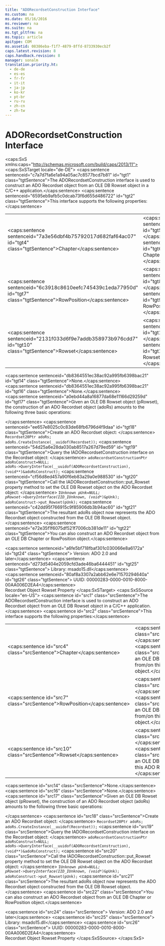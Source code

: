 ```yaml
---
title: "ADORecordsetConstruction Interface"
ms.custom: na
ms.date: 05/16/2016
ms.reviewer: na
ms.suite: na
ms.tgt_pltfrm: na
ms.topic: article
apitype: COM
ms.assetid: 08386eba-f1f7-4879-8ffd-8733930ecb2f
caps.latest.revision: 8
caps.handback.revision: 8
manager: sonalm
translation.priority.ht: 
  - de-de
  - es-es
  - fr-fr
  - it-it
  - ja-jp
  - ko-kr
  - pt-br
  - ru-ru
  - zh-cn
  - zh-tw
---
```

# ADORecordsetConstruction Interface
<?xml version="1.0" encoding="utf-8"?>
<caps:SxS xmlns:caps="http://schemas.microsoft.com/build/caps/2013/11">
  <caps:SxSTarget locale="de-DE">
    <developerReferenceWithoutSyntaxDocument xsi:schemaLocation="http://ddue.schemas.microsoft.com/authoring/2003/5 http://dduestorage.blob.core.windows.net/ddueschema/developer.xsd" xmlns="http://ddue.schemas.microsoft.com/authoring/2003/5" xmlns:xlink="http://www.w3.org/1999/xlink" xmlns:xsi="http://www.w3.org/2001/XMLSchema-instance">
      <introduction>
        <para>
          <caps:sentence sentenceid="c7a7d7fa6e1a94a05ac7c8577bcd7b81" id="tgt1" class="tgtSentence">The <legacyBold>ADORecordsetConstruction</legacyBold> interface is used to construct an ADO <legacyBold>Recordset</legacyBold> object from an OLE DB <legacyBold>Rowset</legacyBold> object in a C/C++ application.</caps:sentence>
        </para>
        <para>
          <caps:sentence sentenceid="6595eb9afb5c0dcab73f6d655d486722" id="tgt2" class="tgtSentence">This interface supports the following properties:</caps:sentence>
        </para>
      </introduction>
      <section>
        <title>
          <caps:sentence sentenceid="74693d2fc58b46bd06410f278e39aa71" id="tgt3" class="tgtSentence">Properties</caps:sentence>
        </title>
        <content>
          <table>
            <tbody>
              <tr>
                <TD>
                  <para>
                    <legacyLink xlink:href="8aa90cb0-f588-4141-9dc9-3b22918394ee">
                      <caps:sentence sentenceid="7a3e56dbf4b75792017d682faf64ac07" id="tgt4" class="tgtSentence">Chapter</caps:sentence>
                    </legacyLink>
                  </para>
                </TD>
                <TD>
                  <para>
                    <caps:sentence sentenceid="2528cae64820cb6ec8186372a5abd076" id="tgt5" class="tgtSentence">Read/Write.</caps:sentence>
                    <caps:sentence sentenceid="842350a7689c658b0a9d65b1518693e2" id="tgt6" class="tgtSentence"> Gets/sets an OLE DB <legacyBold>Chapter</legacyBold> object from/on this ADO <legacyBold>Recordset</legacyBold> object.</caps:sentence>
                  </para>
                </TD>
              </tr>
              <tr>
                <TD>
                  <para>
                    <legacyLink xlink:href="9d068fed-39bf-4842-afc3-686a2af2145d">
                      <caps:sentence sentenceid="6c3918c8610eefc745439c1eda77950d" id="tgt7" class="tgtSentence">RowPosition</caps:sentence>
                    </legacyLink>
                  </para>
                </TD>
                <TD>
                  <para>
                    <caps:sentence sentenceid="2528cae64820cb6ec8186372a5abd076" id="tgt8" class="tgtSentence">Read/Write.</caps:sentence>
                    <caps:sentence sentenceid="53c5f52a9fdcb993f635c0b791a7c38f" id="tgt9" class="tgtSentence"> Gets/sets an OLE DB <legacyBold>RowPosition</legacyBold> object from/on this ADO <legacyBold>Recordset</legacyBold> object.</caps:sentence>
                  </para>
                </TD>
              </tr>
              <tr>
                <TD>
                  <para>
                    <legacyLink xlink:href="7d359294-4ff2-47e0-8111-0c221b24d80e">
                      <caps:sentence sentenceid="2131f033d6f9e7addb358973b976cdd7" id="tgt10" class="tgtSentence">Rowset</caps:sentence>
                    </legacyLink>
                  </para>
                </TD>
                <TD>
                  <para>
                    <caps:sentence sentenceid="2528cae64820cb6ec8186372a5abd076" id="tgt11" class="tgtSentence">Read/Write.</caps:sentence>
                    <caps:sentence sentenceid="7ece6023ff5004ebae632245ab4baf10" id="tgt12" class="tgtSentence"> Gets/sets an OLE DB <legacyBold>Rowset</legacyBold> object from/on this ADO <legacyBold>Recordset</legacyBold> object.</caps:sentence>
                  </para>
                </TD>
              </tr>
            </tbody>
          </table>
        </content>
      </section>
      <section>
        <title>
          <caps:sentence sentenceid="a9ac5a6cc3cbe84f9c18323af2b9007f" id="tgt13" class="tgtSentence">Methods</caps:sentence>
        </title>
        <content>
          <para>
            <caps:sentence sentenceid="db8364551ec38ac92a995fb6398bac21" id="tgt14" class="tgtSentence">None.</caps:sentence>
          </para>
        </content>
      </section>
      <section>
        <title>
          <caps:sentence sentenceid="16908b0605f2645dfcb4c3a8d248cef3" id="tgt15" class="tgtSentence">Events</caps:sentence>
        </title>
        <content>
          <para>
            <caps:sentence sentenceid="db8364551ec38ac92a995fb6398bac21" id="tgt16" class="tgtSentence">None.</caps:sentence>
          </para>
        </content>
      </section>
      <languageReferenceRemarks>
        <content>
          <para>
            <caps:sentence sentenceid="a0ebd44a8a16877da68e11166d29259d" id="tgt17" class="tgtSentence">Given an OLE DB <legacyBold>Rowset</legacyBold> object (<codeInline>pRowset</codeInline>), the construction of an ADO <legacyBold>Recordset</legacyBold> object (<codeInline>adoRs</codeInline>) amounts to the following three basic operations:

</caps:sentence>
          </para>
          <list class="ordered">
            <listItem>
              <para>
                <caps:sentence sentenceid="ee657e8025c0c83de68fb6796d4f9daa" id="tgt18" class="tgtSentence">Create an ADO <legacyBold>Recordset</legacyBold> object:
</caps:sentence>
              </para>
              <code>Recordset20Ptr adoRs;
adoRs.CreateInstance(__uuidof(Recordset));</code>
            </listItem>
            <listItem>
              <para>
                <caps:sentence sentenceid="54d25a6e28da030ab8517a267d79ed59" id="tgt19" class="tgtSentence">Query the <legacyBold>IADORecordsetConstruction</legacyBold> interface on the <legacyBold>Recordset</legacyBold> object:
</caps:sentence>
              </para>
              <code>adoRecordsetConstructionPtr adoRsConstruct=NULL;
adoRs-&gt;QueryInterface(__uuidof(ADORecordsetConstruction),
                     (void**)&amp;adoRsConstruct);</code>
            </listItem>
            <listItem>
              <para>
                <caps:sentence sentenceid="cf56d8ed457a90f6eb83a29a0e988530" id="tgt20" class="tgtSentence">Call the <codeInline>IADORecordsetConstruction::put_Rowset</codeInline> property method to set the OLE DB <codeInline>Rowset</codeInline> object on the ADO <codeInline>Recordset</codeInline> object:
</caps:sentence>
              </para>
              <code>IUnknown *pUnk=NULL;
pRowset-&gt;QueryInterface(IID_IUnknown, (void**)&amp;pUnk);
adoRsConstruct-&gt;put_Rowset(pUnk);</code>
            </listItem>
          </list>
          <para>
            <caps:sentence sentenceid="c42dd95f766915c9f85906db3b94ac60" id="tgt21" class="tgtSentence">The resultant <codeInline>adoRs</codeInline> object now represents the ADO <legacyBold>Recordset</legacyBold> object constructed from the OLE DB <legacyBold>Rowset</legacyBold> object.</caps:sentence>
          </para>
          <para>
            <caps:sentence sentenceid="e72e35f1f6075df521f7006cb381de11" id="tgt22" class="tgtSentence">You can also construct an ADO <legacyBold>Recordset</legacyBold> object from an OLE DB <legacyBold>Chapter</legacyBold> or <legacyBold>RowPosition</legacyBold> object.</caps:sentence>
          </para>
        </content>
      </languageReferenceRemarks>
      <section>
        <title>
          <caps:sentence sentenceid="b4851e92b19af0c5c82447fc0937709d" id="tgt23" class="tgtSentence">Requirements</caps:sentence>
        </title>
        <content>
          <para>
            <caps:sentence sentenceid="a6fe5bf718fbaf301c030066e8a6172a" id="tgt24" class="tgtSentence">
              <legacyBold>Version:</legacyBold> ADO 2.0 and later</caps:sentence>
          </para>
          <para>
            <caps:sentence sentenceid="d273d5404e2059cfd3ade46ba6444451" id="tgt25" class="tgtSentence">
              <legacyBold>Library:</legacyBold> msado15.dll</caps:sentence>
          </para>
          <para>
            <caps:sentence sentenceid="80af8a3307a2abb62e6e71570294640a" id="tgt26" class="tgtSentence">
              <legacyBold>UUID:</legacyBold> 00000283-0000-0010-8000-00AA006D2EA4</caps:sentence>
          </para>
        </content>
      </section>
      <relatedTopics>
        <link xlink:href="ede1415f-c3df-4cc5-a05b-2576b2b84b60">Recordset Object</link>
        <link xlink:href="7d359294-4ff2-47e0-8111-0c221b24d80e">Rowset Property</link>
      </relatedTopics>
    </developerReferenceWithoutSyntaxDocument>
  </caps:SxSTarget>
  <caps:SxSSource locale="en-US">
    <developerReferenceWithoutSyntaxDocument xsi:schemaLocation="http://ddue.schemas.microsoft.com/authoring/2003/5 http://dduestorage.blob.core.windows.net/ddueschema/developer.xsd" xmlns="http://ddue.schemas.microsoft.com/authoring/2003/5" xmlns:xlink="http://www.w3.org/1999/xlink" xmlns:xsi="http://www.w3.org/2001/XMLSchema-instance">
      <introduction>
        <para>
          <caps:sentence id="src1" class="srcSentence">The <legacyBold>ADORecordsetConstruction</legacyBold> interface is used to construct an ADO <legacyBold>Recordset</legacyBold> object from an OLE DB <legacyBold>Rowset</legacyBold> object in a C/C++ application.</caps:sentence>
        </para>
        <para>
          <caps:sentence id="src2" class="srcSentence">This interface supports the following properties:</caps:sentence>
        </para>
      </introduction>
      <section>
        <title>
          <caps:sentence id="src3" class="srcSentence">Properties</caps:sentence>
        </title>
        <content>
          <table>
            <tbody>
              <tr>
                <TD>
                  <para>
                    <legacyLink xlink:href="8aa90cb0-f588-4141-9dc9-3b22918394ee">
                      <caps:sentence id="src4" class="srcSentence">Chapter</caps:sentence>
                    </legacyLink>
                  </para>
                </TD>
                <TD>
                  <para>
                    <caps:sentence id="src5" class="srcSentence">Read/Write.</caps:sentence>
                    <caps:sentence id="src6" class="srcSentence"> Gets/sets an OLE DB <legacyBold>Chapter</legacyBold> object from/on this ADO <legacyBold>Recordset</legacyBold> object.</caps:sentence>
                  </para>
                </TD>
              </tr>
              <tr>
                <TD>
                  <para>
                    <legacyLink xlink:href="9d068fed-39bf-4842-afc3-686a2af2145d">
                      <caps:sentence id="src7" class="srcSentence">RowPosition</caps:sentence>
                    </legacyLink>
                  </para>
                </TD>
                <TD>
                  <para>
                    <caps:sentence id="src8" class="srcSentence">Read/Write.</caps:sentence>
                    <caps:sentence id="src9" class="srcSentence"> Gets/sets an OLE DB <legacyBold>RowPosition</legacyBold> object from/on this ADO <legacyBold>Recordset</legacyBold> object.</caps:sentence>
                  </para>
                </TD>
              </tr>
              <tr>
                <TD>
                  <para>
                    <legacyLink xlink:href="7d359294-4ff2-47e0-8111-0c221b24d80e">
                      <caps:sentence id="src10" class="srcSentence">Rowset</caps:sentence>
                    </legacyLink>
                  </para>
                </TD>
                <TD>
                  <para>
                    <caps:sentence id="src11" class="srcSentence">Read/Write.</caps:sentence>
                    <caps:sentence id="src12" class="srcSentence"> Gets/sets an OLE DB <legacyBold>Rowset</legacyBold> object from/on this ADO <legacyBold>Recordset</legacyBold> object.</caps:sentence>
                  </para>
                </TD>
              </tr>
            </tbody>
          </table>
        </content>
      </section>
      <section>
        <title>
          <caps:sentence id="src13" class="srcSentence">Methods</caps:sentence>
        </title>
        <content>
          <para>
            <caps:sentence id="src14" class="srcSentence">None.</caps:sentence>
          </para>
        </content>
      </section>
      <section>
        <title>
          <caps:sentence id="src15" class="srcSentence">Events</caps:sentence>
        </title>
        <content>
          <para>
            <caps:sentence id="src16" class="srcSentence">None.</caps:sentence>
          </para>
        </content>
      </section>
      <languageReferenceRemarks>
        <content>
          <para>
            <caps:sentence id="src17" class="srcSentence">Given an OLE DB <legacyBold>Rowset</legacyBold> object (<codeInline>pRowset</codeInline>), the construction of an ADO <legacyBold>Recordset</legacyBold> object (<codeInline>adoRs</codeInline>) amounts to the following three basic operations:

</caps:sentence>
          </para>
          <list class="ordered">
            <listItem>
              <para>
                <caps:sentence id="src18" class="srcSentence">Create an ADO <legacyBold>Recordset</legacyBold> object:
</caps:sentence>
              </para>
              <code>Recordset20Ptr adoRs;
adoRs.CreateInstance(__uuidof(Recordset));</code>
            </listItem>
            <listItem>
              <para>
                <caps:sentence id="src19" class="srcSentence">Query the <legacyBold>IADORecordsetConstruction</legacyBold> interface on the <legacyBold>Recordset</legacyBold> object:
</caps:sentence>
              </para>
              <code>adoRecordsetConstructionPtr adoRsConstruct=NULL;
adoRs-&gt;QueryInterface(__uuidof(ADORecordsetConstruction),
                     (void**)&amp;adoRsConstruct);</code>
            </listItem>
            <listItem>
              <para>
                <caps:sentence id="src20" class="srcSentence">Call the <codeInline>IADORecordsetConstruction::put_Rowset</codeInline> property method to set the OLE DB <codeInline>Rowset</codeInline> object on the ADO <codeInline>Recordset</codeInline> object:
</caps:sentence>
              </para>
              <code>IUnknown *pUnk=NULL;
pRowset-&gt;QueryInterface(IID_IUnknown, (void**)&amp;pUnk);
adoRsConstruct-&gt;put_Rowset(pUnk);</code>
            </listItem>
          </list>
          <para>
            <caps:sentence id="src21" class="srcSentence">The resultant <codeInline>adoRs</codeInline> object now represents the ADO <legacyBold>Recordset</legacyBold> object constructed from the OLE DB <legacyBold>Rowset</legacyBold> object.</caps:sentence>
          </para>
          <para>
            <caps:sentence id="src22" class="srcSentence">You can also construct an ADO <legacyBold>Recordset</legacyBold> object from an OLE DB <legacyBold>Chapter</legacyBold> or <legacyBold>RowPosition</legacyBold> object.</caps:sentence>
          </para>
        </content>
      </languageReferenceRemarks>
      <section>
        <title>
          <caps:sentence id="src23" class="srcSentence">Requirements</caps:sentence>
        </title>
        <content>
          <para>
            <caps:sentence id="src24" class="srcSentence">
              <legacyBold>Version:</legacyBold> ADO 2.0 and later</caps:sentence>
          </para>
          <para>
            <caps:sentence id="src25" class="srcSentence">
              <legacyBold>Library:</legacyBold> msado15.dll</caps:sentence>
          </para>
          <para>
            <caps:sentence id="src26" class="srcSentence">
              <legacyBold>UUID:</legacyBold> 00000283-0000-0010-8000-00AA006D2EA4</caps:sentence>
          </para>
        </content>
      </section>
      <relatedTopics>
        <link xlink:href="ede1415f-c3df-4cc5-a05b-2576b2b84b60">Recordset Object</link>
        <link xlink:href="7d359294-4ff2-47e0-8111-0c221b24d80e">Rowset Property</link>
      </relatedTopics>
    </developerReferenceWithoutSyntaxDocument>
  </caps:SxSSource>
</caps:SxS>